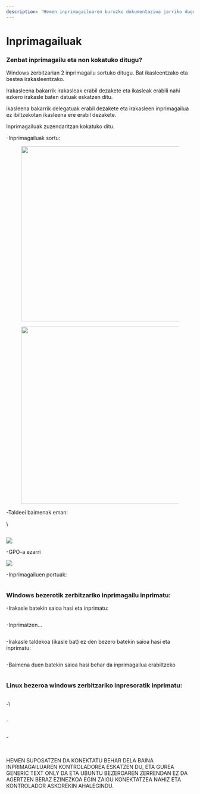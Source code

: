 ```yaml
---
description: 'Hemen inprimagailuaren buruzko dokumentazioa jarriko dugu:'
---
```


# Inprimagailuak

### Zenbat inprimagailu eta non kokatuko ditugu?

Windows zerbitzarian 2 inprimagailu sortuko ditugu. Bat ikasleentzako eta bestea irakasleentzako.

Irakasleena bakarrik irakasleak erabil dezakete eta ikasleak erabili nahi ezkero irakasle baten datuak eskatzen ditu.

ikasleena bakarrik delegatuak erabil dezakete eta irakasleen inprimagailua ez ibiltzekotan ikasleena ere erabil dezakete.

Inprimagailuak zuzendaritzan kokatuko ditu.

-Inprimagailuak sortu:

<figure><img src="../.gitbook/assets/unknown (32).png" alt="" width="470"><figcaption></figcaption></figure>

<figure><img src="../.gitbook/assets/unknown (33).png" alt="" width="476"><figcaption></figcaption></figure>

-Taldeei baimenak eman:

\


<figure><img src="../.gitbook/assets/unknown (35).png" alt=""><figcaption></figcaption></figure>

![](<../.gitbook/assets/unknown (36).png>)

-GPO-a ezarri

![](<../.gitbook/assets/unknown (34).png>)

-Inprimagailuen portuak:

<figure><img src="../.gitbook/assets/unknown (37).png" alt=""><figcaption></figcaption></figure>



### W**indows bezerotik zerbitzariko inprimagailu inprimatu**:

-Irakasle batekin saioa hasi eta inprimatu:

<figure><img src="../.gitbook/assets/unknown (38).png" alt=""><figcaption></figcaption></figure>

-Inprimatzen…

<figure><img src="../.gitbook/assets/unknown (39).png" alt=""><figcaption></figcaption></figure>

-Irakasle taldekoa (ikasle bat) ez den bezero batekin saioa hasi eta inprimatu:

<figure><img src="../.gitbook/assets/unknown (40).png" alt=""><figcaption></figcaption></figure>

-Baimena duen batekin saioa hasi behar da inprimagailua erabiltzeko

<figure><img src="../.gitbook/assets/unknown (41).png" alt=""><figcaption></figcaption></figure>

###

### L**inux bezeroa windows zerbitzariko inpresoratik inprimatu**:

<figure><img src="../.gitbook/assets/unknown (42).png" alt=""><figcaption></figcaption></figure>

-\\

<figure><img src="../.gitbook/assets/unknown (42).png" alt=""><figcaption></figcaption></figure>

\-

<figure><img src="../.gitbook/assets/unknown (43).png" alt=""><figcaption></figcaption></figure>

\-

<figure><img src="../.gitbook/assets/unknown (44).png" alt=""><figcaption></figcaption></figure>

\
HEMEN SUPOSATZEN DA KONEKTATU BEHAR DELA BAINA INPRIMAGAILUAREN KONTROLADOREA ESKATZEN DU, ETA GUREA GENERIC TEXT ONLY DA ETA UBUNTU BEZEROAREN ZERRENDAN EZ DA AGERTZEN BERAZ EZINEZKOA EGIN ZAIGU KONEKTATZEA NAHIZ ETA KONTROLADOR ASKOREKIN AHALEGINDU.
